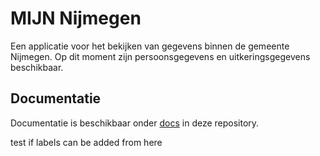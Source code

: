 # MIJN Nijmegen
Een applicatie voor het bekijken van gegevens binnen de gemeente Nijmegen. Op dit moment zijn persoonsgegevens en uitkeringsgegevens beschikbaar.

## Documentatie
Documentatie is beschikbaar onder [docs](docs) in deze repository.

test if labels can be added from here
